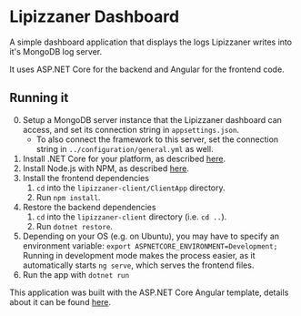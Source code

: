 # Lipizzaner Dashboard
A simple dashboard application that displays the logs Lipizzaner writes into it's MongoDB log server.

It uses ASP.NET Core for the backend and Angular for the frontend code.

## Running it
0. Setup a MongoDB server instance that the Lipizzaner dashboard can access, and set its connection string in `appsettings.json`.
   - To also connect the framework to this server, set the connection string in `../configuration/general.yml` as well.
1. Install .NET Core for your platform, as described [here](https://docs.microsoft.com/en-us/dotnet/core/get-started).
2. Install Node.js with NPM, as described [here](https://nodejs.org/en/).
3. Install the frontend dependencies
    1. `cd` into the `lipizzaner-client/ClientApp` directory.
    2. Run `npm install`.
5. Restore the backend dependencies
    1. `cd` into the `lipizzaner-client` directory (i.e. `cd ..`).
    2.  Run `dotnet restore`.
6. Depending on your OS (e.g. on Ubuntu), you may have to specify an environment variable:
  ```export ASPNETCORE_ENVIRONMENT=Development;```
  Running in development mode makes the process easier, as it automatically starts `ng serve`, which serves the frontend files.
8. Run the app with `dotnet run`

This application was built with the ASP.NET Core Angular template, details about it can be found [here](https://docs.microsoft.com/en-us/aspnet/core/spa/angular?view=aspnetcore-2.1&tabs=visual-studio).
    
